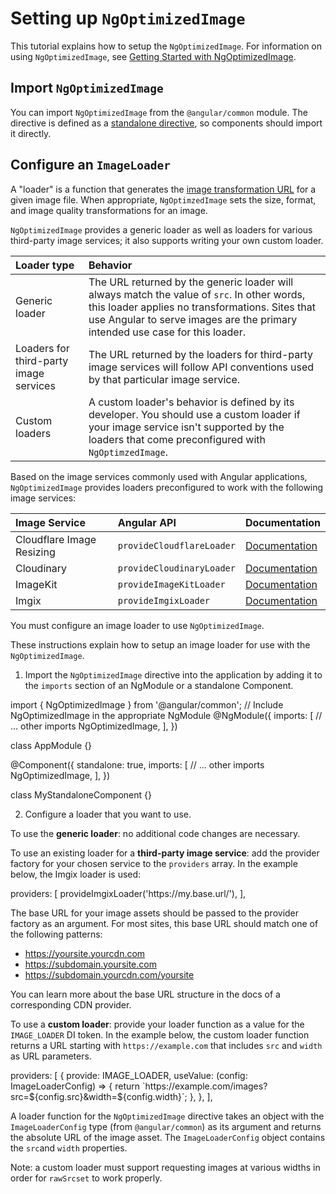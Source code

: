 # Setting up `NgOptimizedImage`

This tutorial explains how to setup the `NgOptimizedImage`. For information on using `NgOptimizedImage`, see [Getting Started with NgOptimizedImage](/guide/image-directive).

## Import `NgOptimizedImage`

You can import `NgOptimizedImage` from the `@angular/common` module. The directive is defined as a [standalone directive](/guide/standalone-components), so components should import it directly.

## Configure an `ImageLoader`

A "loader" is a function that generates the [image transformation URL](https://web.dev/image-cdns/#how-image-cdns-use-urls-to-indicate-optimization-options) for a given image file. When appropriate, `NgOptimzedImage` sets the size, format, and image quality transformations for an image.

`NgOptimizedImage` provides a generic loader as well as loaders for various third-party image services; it also supports writing your own custom loader.

| Loader type| Behavior |
|:--- |:--- |
| Generic loader | The URL returned by the generic loader will always match the value of `src`. In other words, this loader applies no transformations. Sites that use Angular to serve images are the primary intended use case for this loader.|
| Loaders for third-party image services | The URL returned by the loaders for third-party image services will follow API conventions used by that particular image service. |
| Custom loaders | A custom loader's behavior is defined by its developer. You should use a custom loader if your image service isn't supported by the loaders that come preconfigured with `NgOptimzedImage`.|

Based on the image services commonly used with Angular applications, `NgOptimizedImage` provides loaders preconfigured to work with the following image services:

| Image Service | Angular API | Documentation |
|:--- |:--- |:--- |
| Cloudflare Image Resizing | `provideCloudflareLoader` | [Documentation](https://developers.cloudflare.com/images/image-resizing/) |
| Cloudinary | `provideCloudinaryLoader` | [Documentation](https://developers.cloudflare.com/images/image-resizing/) |  |
| ImageKit | `provideImageKitLoader` | [Documentation](https://docs.imagekit.io/) |
| Imgix | `provideImgixLoader` | [Documentation](https://docs.imgix.com/) |

You must configure an image loader to use `NgOptimizedImage`.

These instructions explain how to setup an image loader for use with the `NgOptimizedImage`. 

1. Import the `NgOptimizedImage` directive into the application by adding it to the `imports` section of an NgModule or a standalone Component.

<code-example format="typescript" language="typescript">
import { NgOptimizedImage } from '@angular/common';
// Include NgOptimizedImage in the appropriate NgModule
@NgModule({
  imports: [
    // ... other imports
    NgOptimizedImage,
  ],
})

class AppModule {}
</code-example>

<code-example format="typescript" language="typescript">
@Component({
  standalone: true,
  imports: [
    // ... other imports
    NgOptimizedImage,
  ],
})

class MyStandaloneComponent {}
</code-example>

2. Configure a loader that you want to use.

To use the **generic loader**: no additional code changes are necessary.

To use an existing loader for a **third-party image service**: add the provider factory for your chosen service to the `providers` array. In the example below, the Imgix loader is used:

<code-example format="typescript" language="typescript">
providers: [
  provideImgixLoader('https://my.base.url/'),
],
</code-example>

The base URL for your image assets should be passed to the provider factory as an argument. For most sites, this base URL should match one of the following patterns:

*   https://yoursite.yourcdn.com
*   https://subdomain.yoursite.com
*   https://subdomain.yourcdn.com/yoursite

You can learn more about the base URL structure in the docs of a corresponding CDN provider.

To use a **custom loader**: provide your loader function as a value for the `IMAGE_LOADER` DI token. In the example below, the custom loader function returns a URL starting with `https://example.com` that includes `src` and `width` as URL parameters.

<code-example format="typescript" language="typescript">
providers: [
  {
    provide: IMAGE_LOADER,
    useValue: (config: ImageLoaderConfig) => {
      return `https://example.com/images?src=${config.src}&width=${config.width}`;
    },
  },
],
</code-example>

A loader function for the `NgOptimizedImage` directive takes an object with the `ImageLoaderConfig` type (from `@angular/common`) as its argument and returns the absolute URL of the image asset. The `ImageLoaderConfig` object contains the `src`and `width` properties.

Note: a custom loader must support requesting images at various widths in order for `rawSrcset` to work properly.